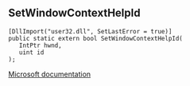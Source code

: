 ## SetWindowContextHelpId

```
[DllImport("user32.dll", SetLastError = true)]
public static extern bool SetWindowContextHelpId(
   IntPtr hwnd,
   uint id
);
```

[Microsoft documentation](https://docs.microsoft.com/en-us/windows/win32/api/winuser/nf-winuser-setwindowcontexthelpid)

